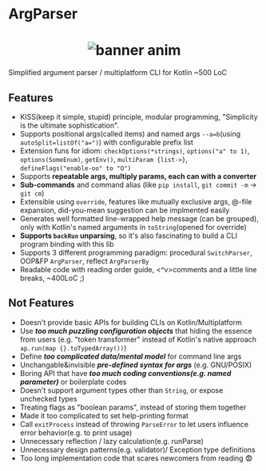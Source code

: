 # ArgParser

<h1 align="center">
  <img alt="banner anim" src="https://parserkt.github.io/resources/ArgParser_anim.gif" />
</h1>

Simplified argument parser / multiplatform CLI for Kotlin ~500 LoC

## Features

+ KISS(keep it simple, stupid) principle, modular programming, "Simplicity is the ultimate sophistication".
+ Supports positional args(called items) and named args `--a=b`(using `autoSplit=listOf("a=")`) with configurable prefix list
+ Extension funs for idiom: `checkOptions(*strings)`, `options("a" to 1)`, `options(SomeEnum)`, `getEnv()`, `multiParam {list->}`, `defineFlags("enable-oo" to "O")`
+ Supports __repeatable args, multiply params, each can with a converter__
+ __Sub-commands__ and command alias (like `pip install`, `git commit -m` -> `git cm`)
+ Extensible using `override`, features like mutually exclusive args, @-file expansion, did-you-mean suggestion can be implmented easily
+ Generates well formatted line-wrapped help message (can be grouped), only with Kotlin's named arguments in `toString`(opened for override)
+ __Supports `backRun` unparsing__, so it's also fascinating to build a CLI program binding with this lib
+ Supports 3 different programming paradigm: procedural `SwitchParser`, OOP&FP `ArgParser`, reflect `ArgParserBy`
+ Readable code with reading order guide, <^v>comments and a little line breaks, ~400LoC ;)

## Not Features

+ Doesn't provide basic APIs for building CLIs on Kotlin/Multiplatform
+ Use __*too much puzzling configuration objects*__ that hiding the essence from users (e.g. "token transformer" instead of Kotlin's native approach `ap.run(map {}.toTypedArray())`)
+ Define __*too complicated data/mental model*__ for command line args
+ Unchangable&invisible __*pre-defined syntax for args*__ (e.g. GNU/POSIX)
+ Boring API that have __*too much coding conventions(e.g. named parameter)*__ or boilerplate codes
+ Doesn't support argument types other than `String`, or expose unchecked types
+ Treating flags as "boolean params", instead of storing them together
+ Made it too complicated to set help-printing format
+ Call `exitProcess` instead of throwing `ParseError` to let users influence error behavior(e.g. to print usage)
+ Unnecessary reflection / lazy calculation(e.g. runParse)
+ Unnecessary design patterns(e.g. validator)/ Exception type definitions
+ Too long implementation code that scares newcomers from reading :fearful:
